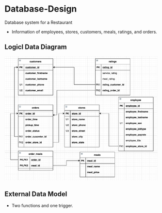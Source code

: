 # Database-Design
Database system for a Restaurant
* Information of employees, stores, customers, meals, ratings, and orders.
## Logicl Data Diagram
![image](https://github.com/PeterHuang024/Database-Design/blob/master/image.png)

## External Data Model
* Two functions and one trigger.
